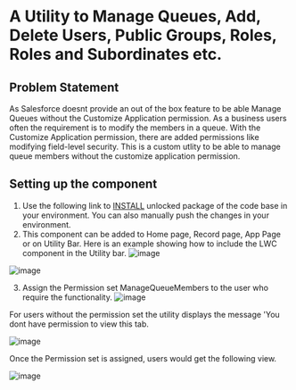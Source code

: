 # A Utility to Manage Queues, Add, Delete Users, Public Groups, Roles, Roles and Subordinates etc.
## Problem Statement
As Salesforce doesnt provide an out of the box feature to be able Manage Queues without the Customize Application permission. As a business users often the requirement is to modify the members in a queue. With the Customize Application permission, there are added permissions like modifying field-level security. This is a custom utlity to be able to manage queue members without the customize application permission.
## Setting up the component
1. Use the following link to [INSTALL](https://login.salesforce.com/packaging/installPackage.apexp?p0=04t6F000004DJjBQAW) unlocked package of the code base in your environment. You can also manually push the changes in your environment. 
2. This component can be added to Home page, Record page, App Page or on Utility Bar. Here is an example showing how to include the LWC component in the Utility bar.
![image](https://user-images.githubusercontent.com/54357119/132451080-305ea2af-b785-44ff-b208-fcefe3a88a86.png)

![image](https://user-images.githubusercontent.com/54357119/132451162-57e28654-484e-4af2-8ff6-2718eba6f234.png)

3. Assign the Permission set ManageQueueMembers to the user who require the functionality.
![image](https://user-images.githubusercontent.com/54357119/132451258-8fa84a49-7bf0-44cb-a3ca-094df5de292d.png)

For users without the permission set the utility displays the message 'You dont have permission to view this tab.

![image](https://user-images.githubusercontent.com/54357119/132451456-72a45d3b-6ef2-4ffa-a65b-fa2bacf326dc.png)

Once the Permission set is assigned, users would get the following view.

![image](https://user-images.githubusercontent.com/54357119/132451799-bb10f4ed-8f87-484d-91e3-2d2f4325f95c.png)







